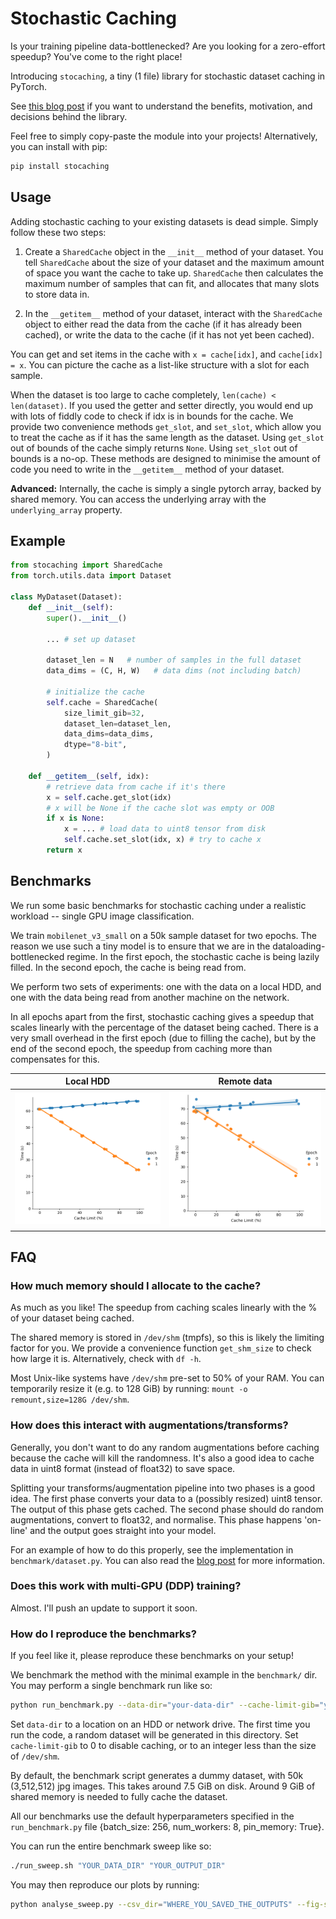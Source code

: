 # Stochastic Caching

Is your training pipeline data-bottlenecked? Are you looking for a zero-effort speedup? You've come to the right place!

Introducing `stocaching`, a tiny (1 file) library for stochastic dataset caching in PyTorch.

See [this blog post]() if you want to understand the benefits, motivation, and decisions behind the library.

Feel free to simply copy-paste the module into your projects! Alternatively, you can install with pip:

```bash
pip install stocaching
```

## Usage

Adding stochastic caching to your existing datasets is dead simple. Simply follow these two steps:

1. Create a `SharedCache` object in the `__init__` method of your dataset. You tell `SharedCache` about the size of your dataset and the maximum amount of space you want the cache to take up. `SharedCache` then calculates the maximum number of samples that can fit, and allocates that many slots to store data in.

2. In the `__getitem__` method of your dataset, interact with the `SharedCache` object to either read the data from the cache (if it has already been cached), or write the data to the cache (if it has not yet been cached).

You can get and set items in the cache with `x = cache[idx]`, and `cache[idx] = x`. You can picture the cache as a list-like structure with a slot for each sample.

When the dataset is too large to cache completely, `len(cache) < len(dataset)`. If you used the getter and setter directly, you would end up with lots of fiddly code to check if idx is in bounds for the cache. We provide two convenience methods `get_slot`, and `set_slot`, which allow you to treat the cache as if it has the same length as the dataset. Using `get_slot` out of bounds of the cache simply returns `None`. Using `set_slot` out of bounds is a no-op. These methods are designed to minimise the amount of code you need to write in the `__getitem__` method of your dataset.

**Advanced:** Internally, the cache is simply a single pytorch array, backed by shared memory. You can access the underlying array with the `underlying_array` property.

## Example

```python
from stocaching import SharedCache
from torch.utils.data import Dataset

class MyDataset(Dataset):
    def __init__(self):
        super().__init__()

        ... # set up dataset

        dataset_len = N   # number of samples in the full dataset
        data_dims = (C, H, W)   # data dims (not including batch)

        # initialize the cache
        self.cache = SharedCache(
            size_limit_gib=32,
            dataset_len=dataset_len,
            data_dims=data_dims,
            dtype="8-bit",
        )

    def __getitem__(self, idx):
        # retrieve data from cache if it's there
        x = self.cache.get_slot(idx)
        # x will be None if the cache slot was empty or OOB
        if x is None:
            x = ... # load data to uint8 tensor from disk
            self.cache.set_slot(idx, x) # try to cache x
        return x
```

## Benchmarks

We run some basic benchmarks for stochastic caching under a realistic workload -- single GPU image classification.

We train `mobilenet_v3_small` on a 50k sample dataset for two epochs. The reason we use such a tiny model is to ensure that we are in the dataloading-bottlenecked regime. In the first epoch, the stochastic cache is being lazily filled. In the second epoch, the cache is being read from.

We perform two sets of experiments: one with the data on a local HDD, and one with the data being read from another machine on the network.

In all epochs apart from the first, stochastic caching gives a speedup that scales linearly with the percentage of the dataset being cached. There is a very small overhead in the first epoch (due to filling the cache), but by the end of the second epoch, the speedup from caching more than compensates for this.

|          Local HDD          |         Remote data          |
| :-------------------------: | :--------------------------: |
| ![](assets/local_sweep.png) | ![](assets/remote_sweep.png) |

## FAQ

### How much memory should I allocate to the cache?

As much as you like! The speedup from caching scales linearly with the % of your dataset being cached.

The shared memory is stored in `/dev/shm` (tmpfs), so this is likely the limiting factor for you. We provide a convenience function `get_shm_size` to check how large it is. Alternatively, check with `df -h`.

Most Unix-like systems have `/dev/shm` pre-set to 50% of your RAM. You can temporarily resize it (e.g. to 128 GiB) by running: `mount -o remount,size=128G /dev/shm`.

### How does this interact with augmentations/transforms?

Generally, you don't want to do any random augmentations before caching because the cache will kill the randomness. It's also a good idea to cache data in uint8 format (instead of float32) to save space.

Splitting your transforms/augmentation pipeline into two phases is a good idea. The first phase converts your data to a (possibly resized) uint8 tensor. The output of this phase gets cached. The second phase should do random augmentations, convert to float32, and normalise. This phase happens 'on-line' and the output goes straight into your model.

For an example of how to do this properly, see the implementation in `benchmark/dataset.py`. You can also read the [blog post]() for more information.

### Does this work with multi-GPU (DDP) training?

Almost. I'll push an update to support it soon.

### How do I reproduce the benchmarks?

If you feel like it, please reproduce these benchmarks on your setup!

We benchmark the method with the minimal example in the `benchmark/` dir. You may perform a single benchmark run like so:

```bash
python run_benchmark.py --data-dir="your-data-dir" --cache-limit-gib="your-cache limit"
```

Set `data-dir` to a location on an HDD or network drive. The first time you run the code, a random dataset will be generated in this directory. Set `cache-limit-gib` to 0 to disable caching, or to an integer less than the size of `/dev/shm`.

By default, the benchmark script generates a dummy dataset, with 50k (3,512,512) jpg images. This takes around 7.5 GiB on disk. Around 9 GiB of shared memory is needed to fully cache the dataset.

All our benchmarks use the default hyperparameters specified in the `run_benchmark.py` file {batch_size: 256, num_workers: 8, pin_memory: True}.

You can run the entire benchmark sweep like so:

```bash
./run_sweep.sh "YOUR_DATA_DIR" "YOUR_OUTPUT_DIR"
```

You may then reproduce our plots by running:

```bash
python analyse_sweep.py --csv_dir="WHERE_YOU_SAVED_THE_OUTPUTS" --fig-save-dir="assets/"
```
